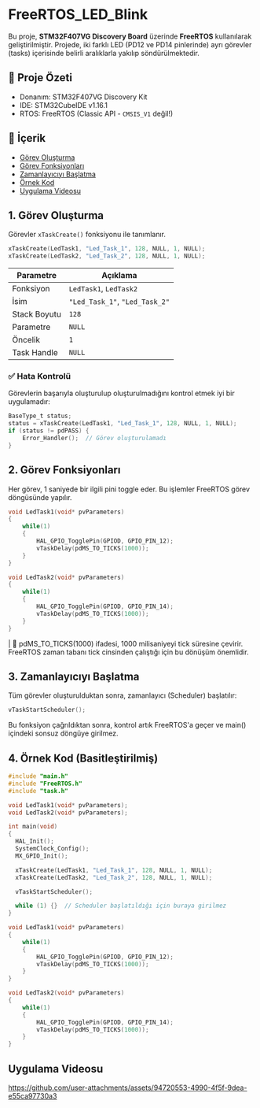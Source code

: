 # FreeRTOS_LED_Blink
Bu proje, **STM32F407VG Discovery Board** üzerinde **FreeRTOS** kullanılarak geliştirilmiştir. Projede, iki farklı LED (PD12 ve PD14 pinlerinde) ayrı görevler (tasks) içerisinde belirli aralıklarla yakılıp 
söndürülmektedir.


## 🔧 Proje Özeti
- Donanım: STM32F407VG Discovery Kit
- IDE: STM32CubeIDE v1.16.1
- RTOS: FreeRTOS (Classic API - `CMSIS_V1` değil!)

## 📁 İçerik

- [Görev Oluşturma](#1--görev-oluşturma)
- [Görev Fonksiyonları](#2--görev-fonksiyonları)
- [Zamanlayıcıyı Başlatma](#3--zamanlayıcıyı-başlatma)
- [Örnek Kod](#4--örnek-kod-basitleştirilmiş)
- [Uygulama Videosu](#uygulama-videosu)

## 1. Görev Oluşturma

Görevler `xTaskCreate()` fonksiyonu ile tanımlanır.

```c
xTaskCreate(LedTask1, "Led_Task_1", 128, NULL, 1, NULL); 
xTaskCreate(LedTask2, "Led_Task_2", 128, NULL, 1, NULL); 
```

| Parametre    | Açıklama                       |
| ------------ | ------------------------------ |
| Fonksiyon    | `LedTask1`, `LedTask2`         |
| İsim         | `"Led_Task_1"`, `"Led_Task_2"` |
| Stack Boyutu | `128`                          |
| Parametre    | `NULL`                         |
| Öncelik      | `1`                            |
| Task Handle  | `NULL`                         |


### ✅ Hata Kontrolü
Görevlerin başarıyla oluşturulup oluşturulmadığını kontrol etmek iyi bir uygulamadır:

```c
BaseType_t status;
status = xTaskCreate(LedTask1, "Led_Task_1", 128, NULL, 1, NULL);
if (status != pdPASS) {
    Error_Handler();  // Görev oluşturulamadı
}
```

## 2. Görev Fonksiyonları
Her görev, 1 saniyede bir ilgili pini toggle eder. Bu işlemler FreeRTOS görev döngüsünde yapılır.

```c
void LedTask1(void* pvParameters)
{
	while(1)
	{
		HAL_GPIO_TogglePin(GPIOD, GPIO_PIN_12);     
		vTaskDelay(pdMS_TO_TICKS(1000));            
	}
}

void LedTask2(void* pvParameters)
{
	while(1)
	{
		HAL_GPIO_TogglePin(GPIOD, GPIO_PIN_14);     
		vTaskDelay(pdMS_TO_TICKS(1000));            
	}
}

```

| 📌 pdMS_TO_TICKS(1000) ifadesi, 1000 milisaniyeyi tick süresine çevirir. FreeRTOS zaman tabanı tick cinsinden çalıştığı için bu dönüşüm önemlidir.




## 3. Zamanlayıcıyı Başlatma
Tüm görevler oluşturulduktan sonra, zamanlayıcı (Scheduler) başlatılır:

```c
vTaskStartScheduler();
```

Bu fonksiyon çağrıldıktan sonra, kontrol artık FreeRTOS'a geçer ve main() içindeki sonsuz döngüye girilmez.


## 4. Örnek Kod (Basitleştirilmiş)

```c
#include "main.h"
#include "FreeRTOS.h"
#include "task.h"

void LedTask1(void* pvParameters); 
void LedTask2(void* pvParameters); 

int main(void)
{
  HAL_Init();
  SystemClock_Config();
  MX_GPIO_Init();

  xTaskCreate(LedTask1, "Led_Task_1", 128, NULL, 1, NULL); 
  xTaskCreate(LedTask2, "Led_Task_2", 128, NULL, 1, NULL); 

  vTaskStartScheduler();

  while (1) {}  // Scheduler başlatıldığı için buraya girilmez
}

void LedTask1(void* pvParameters)
{
	while(1)
	{
		HAL_GPIO_TogglePin(GPIOD, GPIO_PIN_12);     
		vTaskDelay(pdMS_TO_TICKS(1000));            
	}
}

void LedTask2(void* pvParameters)
{
	while(1)
	{
		HAL_GPIO_TogglePin(GPIOD, GPIO_PIN_14);     
		vTaskDelay(pdMS_TO_TICKS(1000));            
	}
}

```

## Uygulama Videosu



https://github.com/user-attachments/assets/94720553-4990-4f5f-9dea-e55ca97730a3



